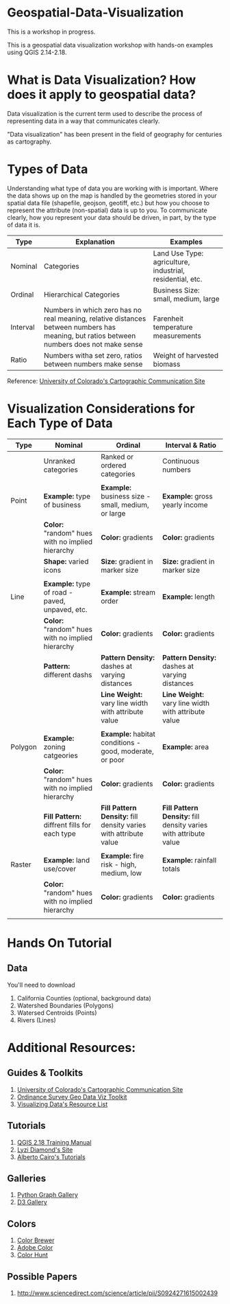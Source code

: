 # Geospatial-Data-Visualization
This is a workshop in progress.  

This is a geospatial data visualization workshop with hands-on examples using QGIS 2.14-2.18.

# What is Data Visualization?  How does it apply to geospatial data?
Data visualization is the current term used to describe the process of representing data in a way that communicates clearly.

"Data visualization" has been present in the field of geography for centuries as cartography.

# Types of Data

Understanding what type of data you are working with is important.  Where the data shows up on the map is handled by the geometries stored in your spatial data file (shapefile, geojson, geotiff, etc.) but how you choose to represent the attribute (non-spatial) data is up to you.  To communicate clearly, how you represent your data should be driven, in part, by the type of data it is.

| Type | Explanation | Examples |
|------|------|------|
| Nominal | Categories | Land Use Type: agriculture, industrial, residential, etc. |
| Ordinal | Hierarchical Categories | Business Size: small, medium, large |
| Interval | Numbers in which zero has no real meaning, relative distances between numbers has meaning, but ratios between numbers does not make sense | Farenheit temperature measurements |
| Ratio | Numbers witha set zero, ratios between numbers make sense | Weight of harvested biomass |

Reference: [University of Colorado's Cartographic Communication Site](https://www.colorado.edu/geography/gcraft/notes/cartocom/cartocom_f.html)

# Visualization Considerations for Each Type of Data

| Type | Nominal | Ordinal | Interval & Ratio |
|------|------|------|------|
| | Unranked categories | Ranked or ordered categories | Continuous numbers |
| | | | |
| Point | **Example:** type of business | **Example:** business size - small, medium, or large | **Example:** gross yearly income |
| |**Color:** "random" hues with no implied hierarchy | **Color:** gradients | **Color:** gradients |
| |**Shape:** varied icons | **Size:** gradient in marker size | **Size:** gradient in marker size |
| | | | |
| Line  | **Example:** type of road - paved, unpaved, etc. | **Example:** stream order | **Example:** length |
| |**Color:** "random" hues with no implied hierarchy | **Color:** gradients | **Color:** gradients |
| |**Pattern:** different dashs | **Pattern Density:** dashes at varying distances | **Pattern Density:** dashes at varying distances |
| | |**Line Weight:** vary line width with attribute value |**Line Weight:** vary line width with attribute value |
| | | | |
| Polygon  | **Example:** zoning catgeories | **Example:** habitat conditions - good, moderate, or poor | **Example:** area |
| |**Color:** "random" hues with no implied hierarchy | **Color:** gradients | **Color:** gradients |
| |**Fill Pattern:** diffrent fills for each type | **Fill Pattern Density:** fill density varies with attribute value | **Fill Pattern Density:** fill density varies with attribute value |
| | | | |
| Raster  | **Example:** land use/cover | **Example:** fire risk - high, medium, low | **Example:** rainfall totals |
| |**Color:** "random" hues with no implied hierarchy | **Color:** gradients | **Color:** gradients |
| | | | |

# Hands On Tutorial

## Data
You'll need to download
1. California Counties (optional, background data)
1. Watershed Boundaries (Polygons)
1. Watersed Centroids (Points)
1. Rivers (Lines)




# Additional Resources:

## Guides & Toolkits

1. [University of Colorado's Cartographic Communication Site](https://www.colorado.edu/geography/gcraft/notes/cartocom/cartocom_f.html)
1. [Ordinance Survey Geo Data Viz Toolkit](https://github.com/OrdnanceSurvey/GeoDataViz-Toolkit)
1. [Visualizing Data's Resource List](http://www.visualisingdata.com/resources/)

## Tutorials

1. [QGIS 2.18 Training Manual](https://docs.qgis.org/2.18/en/docs/training_manual/)
1. [Lyzi Diamond's Site](http://lyzidiamond.com/)
1. [Alberto Cairo's Tutorials](http://www.thefunctionalart.com/p/instructors-guide.html)

## Galleries

1. [Python Graph Gallery](https://python-graph-gallery.com/)
1. [D3 Gallery](https://github.com/d3/d3/wiki/Gallery)

## Colors

1. [Color Brewer](http://colorhunt.co/)
1. [Adobe Color](https://color.adobe.com/create/color-wheel/)
1. [Color Hunt](http://colorhunt.co/)

## Possible Papers

1. http://www.sciencedirect.com/science/article/pii/S0924271615002439
